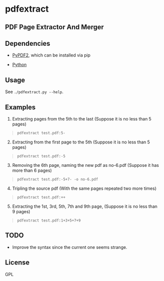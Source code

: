 # pdfextract

## PDF Page Extractor And Merger


## Dependencies

- [PyPDF2](https://github.com/mstamy2/PyPDF2), which can be installed via pip

- [Python](https://www.python.org/)


## Usage

See `./pdfextract.py --help`.


## Examples

1. Extracting pages from the 5th to the last
(Suppose it is no less than 5 pages)
> `pdfextract test.pdf:5-`

2. Extracting from the first page to the 5th
(Suppose it is no less than 5 pages)
> `pdfextract test.pdf:-5`

3. Removing the 6th page, naming the new pdf as no-6.pdf
(Suppose it has more than 6 pages)
> `pdfextract test.pdf:-5+7- -o no-6.pdf`

4. Tripling the source pdf
(With the same pages repeated two more times)
> `pdfextract test.pdf:++`

5. Extracting the 1st, 3rd, 5th, 7th and 9th page,
(Suppose it is no less than 9 pages)
> `pdfextract test.pdf:1+3+5+7+9`


## TODO

- Improve the syntax since the current one seems strange.


## License

GPL
